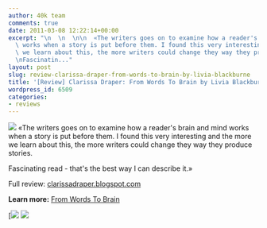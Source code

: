 ```yaml
---
author: 40k team
comments: true
date: 2011-03-08 12:22:14+00:00
excerpt: "\n  \n  \n\n  «The writers goes on to examine how a reader's brain and mind\
  \ works when a story is put before them. I found this very interesting and the more\
  \ we learn about this, the more writers could change they way they produce stories.\n\
  \nFascinatin..."
layout: post
slug: review-clarissa-draper-from-words-to-brain-by-livia-blackburne
title: '[Review] Clarissa Draper: From Words To Brain by Livia Blackburne'
wordpress_id: 6509
categories:
- reviews
---
```



  


  

> 
![](http://www.40kbooks.com/wp-content/uploads/quote1.jpg)
  «The writers goes on to examine how a reader's brain and mind works when a story is put before them. I found this very interesting and the more we learn about this, the more writers could change they way they produce stories.
  

Fascinating read - that's the best way I can describe it.»


  

Full review: [clarissadraper.blogspot.com](http://tinyurl.com/6xvxol2)






**Learn more:** [From Words To Brain](http://www.40kbooks.com/?page_id=133&category=6&product_id=42)





[![](http://www.bookcafe.net/filtr/t1.png)
[![](http://www.bookcafe.net/filtr/f1.png)](http://www.facebook.com/pages/40k/122586614419616)


 
    
